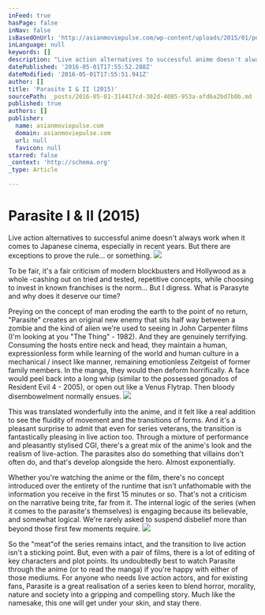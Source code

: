 ```yaml
---
inFeed: true
hasPage: false
inNav: false
isBasedOnUrl: 'http://asianmoviepulse.com/wp-content/uploads/2015/01/post/parasyte-part-1-2014-review/shinichi-migi-parasyte1.jpg'
inLanguage: null
keywords: []
description: "Live action alternatives to successful anime doesn't always work when it comes to Japanese cinema, especially in recent years. But there are exceptions to prove the rule... or something."
datePublished: '2016-05-01T17:55:52.288Z'
dateModified: '2016-05-01T17:55:51.941Z'
author: []
title: 'Parasite I & II (2015)'
sourcePath: _posts/2016-05-01-314417cd-302d-4085-953a-afd6a2bd7b0b.md
published: true
authors: []
publisher:
  name: asianmoviepulse.com
  domain: asianmoviepulse.com
  url: null
  favicon: null
starred: false
_context: 'http://schema.org'
_type: Article

---
```

# Parasite I & II (2015)

Live action alternatives to successful anime doesn't always work when it comes to Japanese cinema, especially in recent years. But there are exceptions to prove the rule... or something.
![](http://asianmoviepulse.com/wp-content/uploads/2015/01/post/parasyte-part-1-2014-review/shinichi-migi-parasyte1.jpg)

To be fair, it's a fair criticism of modern blockbusters and Hollywood as a whole -cashing out on tried and tested, repetitive concepts, while choosing to invest in known franchises is the norm... But I digress. What is Parasyte and why does it deserve our time?

Preying on the concept of man eroding the earth to the point of no return, "Parasite" creates an original new enemy that sits half way between a zombie and the kind of alien we're used to seeing in John Carpenter films (I'm looking at you "The Thing" - 1982). And they are genuinely terrifying. Consuming the hosts entire neck and head, they maintain a human, expressionless form while learning of the world and human culture in a mechanical / insect like manner, remaining emotionless Zeitgeist of former family members. In the manga, they would then deform horrifically. A face would peel back into a long whip (similar to the possessed gonados of Resident Evil 4 - 2005), or open out like a Venus Flytrap. Then bloody disembowelment normally ensues.
![](https://the-grid-user-content.s3-us-west-2.amazonaws.com/7ad08470-cf0a-4472-9d3d-82873883bd06.png)

This was translated wonderfully into the anime, and it felt like a real addition to see the fluidity of movement and the transitions of forms. And it's a pleasant surprise to admit that even for series veterans, the transition is fantastically pleasing in live action too. Through a mixture of performance and pleasantly stylised CGI, there's a great mix of the anime's look and the realism of live-action. The parasites also do something that villains don't often do, and that's develop alongside the hero. Almost exponentially.

Whether you're watching the anime or the film, there's no concept introduced over the entirety of the runtime that isn't unfathomable with the information you receive in the first 15 minutes or so. That's not a criticism on the narrative being trite, far from it. The internal logic of the series (when it comes to the parasite's themselves) is engaging because its believable, and somewhat logical. We're rarely asked to suspend disbelief more than beyond those first few moments require.
![](https://the-grid-user-content.s3-us-west-2.amazonaws.com/441cb5ad-1c49-4ae4-8adc-4a5885463c4b.jpg)

So the "meat"of the series remains intact, and the transition to live action isn't a sticking point. But, even with a pair of films, there is a lot of editing of key characters and plot points. Its undoubtedly best to watch Parasite through the anime (or to read the manga) if you're happy with either of those mediums. For anyone who needs live action actors, and for existing fans, Parasite is a great realisation of a series keen to blend horror, morality, nature and society into a gripping and compelling story. Much like the namesake, this one will get under your skin, and stay there.